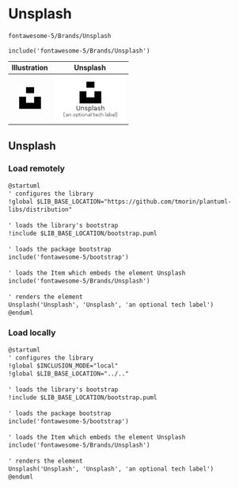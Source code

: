 # Unsplash


```text
fontawesome-5/Brands/Unsplash
```

```text
include('fontawesome-5/Brands/Unsplash')
```



| Illustration | Unsplash |
| :---: | :---: |
| ![illustration for Illustration](../../fontawesome-5/Brands/Unsplash.png) | ![illustration for Unsplash](../../fontawesome-5/Brands/Unsplash.Local.png) |




## Unsplash

### Load remotely
```plantuml
@startuml
' configures the library
!global $LIB_BASE_LOCATION="https://github.com/tmorin/plantuml-libs/distribution"

' loads the library's bootstrap
!include $LIB_BASE_LOCATION/bootstrap.puml

' loads the package bootstrap
include('fontawesome-5/bootstrap')

' loads the Item which embeds the element Unsplash
include('fontawesome-5/Brands/Unsplash')

' renders the element
Unsplash('Unsplash', 'Unsplash', 'an optional tech label')
@enduml
```

### Load locally
```plantuml
@startuml
' configures the library
!global $INCLUSION_MODE="local"
!global $LIB_BASE_LOCATION="../.."

' loads the library's bootstrap
!include $LIB_BASE_LOCATION/bootstrap.puml

' loads the package bootstrap
include('fontawesome-5/bootstrap')

' loads the Item which embeds the element Unsplash
include('fontawesome-5/Brands/Unsplash')

' renders the element
Unsplash('Unsplash', 'Unsplash', 'an optional tech label')
@enduml
```

